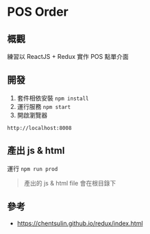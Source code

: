 # POS Order 

## 概觀
練習以 ReactJS + Redux 實作 POS 點單介面


## 開發
1. 套件相依安裝 `npm install`
2. 運行服務 `npm start`
3. 開啟瀏覽器

```
http://localhost:8008
```

## 產出 js & html
運行 `npm run prod`

> 產出的 js & html file 會在根目錄下


## 參考
* https://chentsulin.github.io/redux/index.html